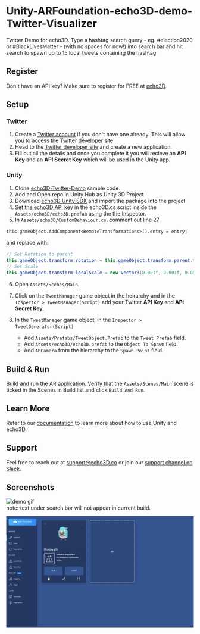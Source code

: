 # Unity-ARFoundation-echo3D-demo-Twitter-Visualizer
Twitter Demo for echo3D.  Type a hashtag search query - eg. #election2020 or #BlackLivesMatter - (with no spaces for now!) into search bar and hit search to spawn up to 15 local tweets containing the hashtag. 

## Register
Don't have an API key? Make sure to register for FREE at [echo3D](https://www.echo3D.co/).


## Setup
### Twitter
1. Create a [Twitter account](www.twitter.com) if you don't have one already. This will allow you to access the Twitter developer site
2. Head to the [Twitter developer site](apps.twitter.com) and create a new application.
3. Fill out all the details and once you complete it you will recieve an **API Key** and an **API Secret Key** which will be used in the Unity app.

### Unity
1. Clone [echo3D-Twitter-Demo](https://github.com/echo3Dco/Unity-ARFoundation-echo3D-demo-Twitter-Visualizer) sample code.
2. Add and Open repo in Unity Hub as Unity 3D Project
3. Download [echo3D Unity SDK](https://storage.echo3d.co/2_SDKs/echo3DUnitySDK.unitypackage) and import the package into the project
4. [Set the echo3D API key](https://docs.echo3D.co/unity/using-the-sdk) in the echo3D.cs script inside the ```Assets/echo3D/echo3D.prefab``` using the the Inspector.
5. In ```Assets/echo3D/CustomBehaviour.cs```, comment out line 27 
```
this.gameObject.AddComponent<RemoteTransformations>().entry = entry;
```
and replace with:
```c#
// Set Rotation to parent
this.gameObject.transform.rotation = this.gameObject.transform.parent.transform.rotation;
// Set Scale
this.gameObject.transform.localScale = new Vector3(0.001f, 0.001f, 0.001f);
```
6. Open ```Assets/Scenes/Main```.
7. Click on the ```TweetManager``` game object in the heirarchy and in the ```Inspector > TweetManager(Script)``` add your Twitter **API Key** and **API Secret Key**.
8. In the ```TweetManager``` game object, in the ```Inspector > TweetGenerator(Script)``` 

   * Add ```Assets/Prefabs/TweetObject.Prefab``` to the ```Tweet Prefab``` field.
   * Add ```Assets/echo3D/echo3D.prefab``` to the ```Object To Spawn``` field.
   * Add ```ARCamera``` from the hierarchy to the ```Spawn Point``` field.

## Build & Run
[Build and run the AR application.](https://docs.echo3D.co/unity/adding-ar-capabilities#4-build-and-run-the-ar-application) Verify that the ```Assets/Scenes/Main``` scene is ticked in the Scenes in Build list and click ```Build And Run```.

## Learn More
Refer to our [documentation](https://docs.echo3D.co/unity/) to learn more about how to use Unity and echo3D.

## Support
Feel free to reach out at [support@echo3D.co](support@echo3D.co) or join our [support channel on Slack](https://go.echo3D.co/join).

## Screenshots
![demo gif](Images/Twitter.gif)<br>
note: text under search bar will not appear in current build.

![demo Screenshot](Images/echoArGrab.png)
